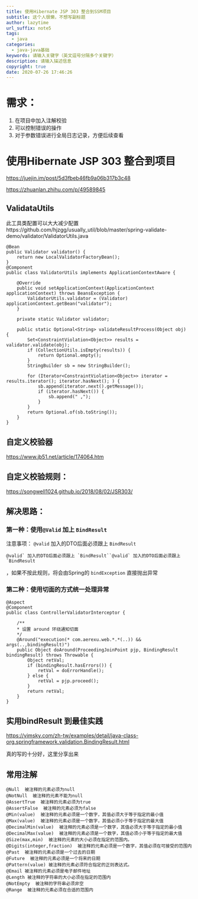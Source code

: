 ```yaml
---
title: 使用Hibernate JSP 303 整合到SSM项目
subtitle: 这个人很懒，不想写副标题
author: lazytime
url_suffix: note5
tags:
  - java
categories:
  - java-java基础
keywords: 请输入关键字（英文逗号分隔多个关键字）
description: 请输入描述信息
copyright: true
date: 2020-07-26 17:46:26
---
```


# 需求：

1. 在项目中加入注解校验
2. 可以控制错误的操作
3. 对于参数错误进行全局日志记录，方便后续查看

<!-- more -->

# 使用Hibernate JSP 303 整合到项目

https://juejin.im/post/5d3fbeb46fb9a06b317b3c48

https://zhuanlan.zhihu.com/p/49589845

## ValidataUtils

此工具类配置可以大大减少配置https://github.com/hjzgg/usually_util/blob/master/spring-validate-demo/validator/ValidatorUtils.java

```
@Bean
public Validator validator() {
    return new LocalValidatorFactoryBean();
}
@Component
public class ValidatorUtils implements ApplicationContextAware {

    @Override
    public void setApplicationContext(ApplicationContext applicationContext) throws BeansException {
        ValidatorUtils.validator = (Validator) applicationContext.getBean("validator");
    }

    private static Validator validator;

    public static Optional<String> validateResultProcess(Object obj)  {
        Set<ConstraintViolation<Object>> results = validator.validate(obj);
        if (CollectionUtils.isEmpty(results)) {
            return Optional.empty();
        }
        StringBuilder sb = new StringBuilder();

        for (Iterator<ConstraintViolation<Object>> iterator = results.iterator(); iterator.hasNext(); ) {
            sb.append(iterator.next().getMessage());
            if (iterator.hasNext()) {
                sb.append(" ,");
            }
        }
        return Optional.of(sb.toString());
    }
}
```

## 自定义校验器

https://www.jb51.net/article/174064.htm

## 自定义校验规则：

https://songwell1024.github.io/2018/08/02/JSR303/

## 解决思路：

### 第一种：使用`@Valid` 加上 `BindResult`

注意事项： `@valid` 加入的DTO后面必须跟上 `BindResult`

```
@valid` 加入的DTO后面必须跟上 `BindResult``@valid` 加入的DTO后面必须跟上 `BindResult
```

，如果不按此规则，将会由Spring的 `bindException` 直接抛出异常

### 第二种：使用切面的方式统一处理异常

```
@Aspect
@Component
public class ControllerValidatorInterceptor {
    
    /**
    * 设置 around 环绕通知切面
    */
    @Around("execution(* com.aerexu.web.*.*(..)) && args(..,bindingResult)")
    public Object doAround(ProceedingJoinPoint pjp, BindingResult bindingResult) throws Throwable {
        Object retVal;
        if (bindingResult.hasErrors()) {
            retVal = doErrorHandle();
        } else {
            retVal = pjp.proceed();
        }
        return retVal;
    }
}
```

## 实用bindResult 到最佳实践

https://vimsky.com/zh-tw/examples/detail/java-class-org.springframework.validation.BindingResult.html

真的写的十分好，这里分享出来

## 常用注解

```
@Null  被注释的元素必须为null
@NotNull  被注释的元素不能为null
@AssertTrue  被注释的元素必须为true
@AssertFalse  被注释的元素必须为false
@Min(value)  被注释的元素必须是一个数字，其值必须大于等于指定的最小值
@Max(value)  被注释的元素必须是一个数字，其值必须小于等于指定的最大值
@DecimalMin(value)  被注释的元素必须是一个数字，其值必须大于等于指定的最小值
@DecimalMax(value)  被注释的元素必须是一个数字，其值必须小于等于指定的最大值
@Size(max,min)  被注释的元素的大小必须在指定的范围内。
@Digits(integer,fraction)  被注释的元素必须是一个数字，其值必须在可接受的范围内
@Past  被注释的元素必须是一个过去的日期
@Future  被注释的元素必须是一个将来的日期
@Pattern(value) 被注释的元素必须符合指定的正则表达式。
@Email 被注释的元素必须是电子邮件地址
@Length 被注释的字符串的大小必须在指定的范围内
@NotEmpty  被注释的字符串必须非空
@Range  被注释的元素必须在合适的范围内
```